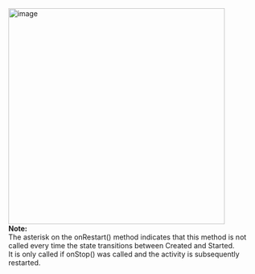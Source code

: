 <img width="430" alt="image" src="https://github.com/user-attachments/assets/e0549e5e-4968-443b-832a-83401b263f76">
<br>
<b>Note: </b>
<br>
The asterisk on the onRestart() method indicates that this method is not called every time the state transitions between Created and Started. 
<br>
It is only called if onStop() was called and the activity is subsequently restarted.
<br>




